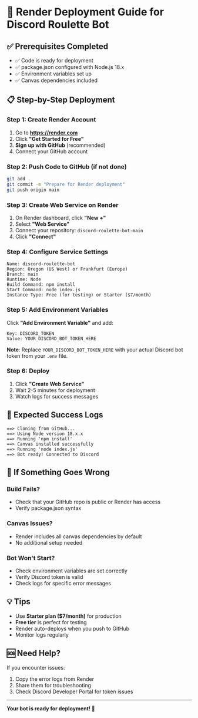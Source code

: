 # 🚀 Render Deployment Guide for Discord Roulette Bot

## ✅ Prerequisites Completed
- ✅ Code is ready for deployment
- ✅ package.json configured with Node.js 18.x
- ✅ Environment variables set up
- ✅ Canvas dependencies included

## 📋 Step-by-Step Deployment

### Step 1: Create Render Account
1. Go to **https://render.com**
2. Click **"Get Started for Free"**
3. **Sign up with GitHub** (recommended)
4. Connect your GitHub account

### Step 2: Push Code to GitHub (if not done)
```bash
git add .
git commit -m "Prepare for Render deployment"
git push origin main
```

### Step 3: Create Web Service on Render
1. On Render dashboard, click **"New +"**
2. Select **"Web Service"**
3. Connect your repository: `discord-roulette-bot-main`
4. Click **"Connect"**

### Step 4: Configure Service Settings
```
Name: discord-roulette-bot
Region: Oregon (US West) or Frankfurt (Europe)
Branch: main
Runtime: Node
Build Command: npm install
Start Command: node index.js
Instance Type: Free (for testing) or Starter ($7/month)
```

### Step 5: Add Environment Variables
Click **"Add Environment Variable"** and add:
```
Key: DISCORD_TOKEN
Value: YOUR_DISCORD_BOT_TOKEN_HERE
```
**Note**: Replace `YOUR_DISCORD_BOT_TOKEN_HERE` with your actual Discord bot token from your `.env` file.

### Step 6: Deploy
1. Click **"Create Web Service"**
2. Wait 2-5 minutes for deployment
3. Watch logs for success messages

## 🎯 Expected Success Logs
```
==> Cloning from GitHub...
==> Using Node version 18.x.x
==> Running 'npm install'
==> Canvas installed successfully
==> Running 'node index.js'
==> Bot ready! Connected to Discord
```

## 🔧 If Something Goes Wrong

### Build Fails?
- Check that your GitHub repo is public or Render has access
- Verify package.json syntax

### Canvas Issues?
- Render includes all canvas dependencies by default
- No additional setup needed

### Bot Won't Start?
- Check environment variables are set correctly
- Verify Discord token is valid
- Check logs for specific error messages

## 💡 Tips
- Use **Starter plan ($7/month)** for production
- **Free tier** is perfect for testing
- Render auto-deploys when you push to GitHub
- Monitor logs regularly

## 🆘 Need Help?
If you encounter issues:
1. Copy the error logs from Render
2. Share them for troubleshooting
3. Check Discord Developer Portal for token issues

---
**Your bot is ready for deployment! 🎉**
